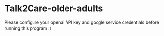 # Talk2Care-older-adults
Please configure your openai API key and google service credentials before running this program :）